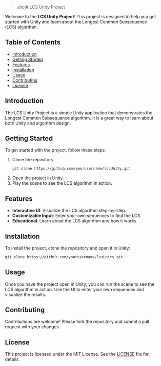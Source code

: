 > ahoj# LCS Unity Project

Welcome to the **LCS Unity Project**! This project is designed to help you get started with Unity and learn about the Longest Common Subsequence (LCS) algorithm.

## Table of Contents

- [Introduction](#introduction)
- [Getting Started](#getting-started)
- [Features](#features)
- [Installation](#installation)
- [Usage](#usage)
- [Contributing](#contributing)
- [License](#license)

## Introduction

The LCS Unity Project is a simple Unity application that demonstrates the Longest Common Subsequence algorithm. It is a great way to learn about both Unity and algorithm design.

## Getting Started

To get started with the project, follow these steps:

1. Clone the repository:
    ```sh
    git clone https://github.com/yourusername/lcsUnity.git
    ```
2. Open the project in Unity.
3. Play the scene to see the LCS algorithm in action.

## Features

- **Interactive UI**: Visualize the LCS algorithm step-by-step.
- **Customizable Input**: Enter your own sequences to find the LCS.
- **Educational**: Learn about the LCS algorithm and how it works.

## Installation

To install the project, clone the repository and open it in Unity:

```sh
git clone https://github.com/yourusername/lcsUnity.git
```

## Usage

Once you have the project open in Unity, you can run the scene to see the LCS algorithm in action. Use the UI to enter your own sequences and visualize the results.

## Contributing

Contributions are welcome! Please fork the repository and submit a pull request with your changes.

## License

This project is licensed under the MIT License. See the [LICENSE](LICENSE) file for details.
